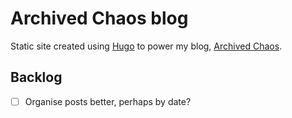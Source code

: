 # Archived Chaos blog

Static site created using [Hugo](https://gohugo.io/) to power my blog, [Archived Chaos](https://archivedchaos.com).

## Backlog
  * [ ] Organise posts better, perhaps by date?
